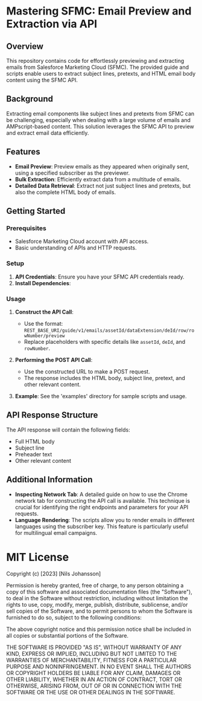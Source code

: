 # Mastering SFMC: Email Preview and Extraction via API

## Overview

This repository contains code for effortlessly previewing and extracting emails from Salesforce Marketing Cloud (SFMC). The provided guide and scripts enable users to extract subject lines, pretexts, and HTML email body content using the SFMC API.

## Background

Extracting email components like subject lines and pretexts from SFMC can be challenging, especially when dealing with a large volume of emails and AMPscript-based content. This solution leverages the SFMC API to preview and extract email data efficiently.

## Features

- **Email Preview**: Preview emails as they appeared when originally sent, using a specified subscriber as the previewer.
- **Bulk Extraction**: Efficiently extract data from a multitude of emails.
- **Detailed Data Retrieval**: Extract not just subject lines and pretexts, but also the complete HTML body of emails.

## Getting Started

### Prerequisites

- Salesforce Marketing Cloud account with API access.
- Basic understanding of APIs and HTTP requests.

### Setup

1. **API Credentials**: Ensure you have your SFMC API credentials ready.
2. **Install Dependencies**:

### Usage

1. **Construct the API Call**:
   - Use the format: `REST_BASE_URI/guide/v1/emails/assetId/dataExtension/deId/row/rowNumber/preview`
   - Replace placeholders with specific details like `assetId`, `deId`, and `rowNumber`.

2. **Performing the POST API Call**:
   - Use the constructed URL to make a POST request.
   - The response includes the HTML body, subject line, pretext, and other relevant content.

3. **Example**: See the 'examples' directory for sample scripts and usage.

## API Response Structure

The API response will contain the following fields:
- Full HTML body
- Subject line
- Preheader text
- Other relevant content

## Additional Information

- **Inspecting Network Tab**: A detailed guide on how to use the Chrome network tab for constructing the API call is available. This technique is crucial for identifying the right endpoints and parameters for your API requests.
- **Language Rendering**: The scripts allow you to render emails in different languages using the subscriber key. This feature is particularly useful for multilingual email campaigns.


# MIT License

Copyright (c) [2023] [Nils Johansson]

Permission is hereby granted, free of charge, to any person obtaining a copy
of this software and associated documentation files (the "Software"), to deal
in the Software without restriction, including without limitation the rights
to use, copy, modify, merge, publish, distribute, sublicense, and/or sell
copies of the Software, and to permit persons to whom the Software is
furnished to do so, subject to the following conditions:

The above copyright notice and this permission notice shall be included in all
copies or substantial portions of the Software.

THE SOFTWARE IS PROVIDED "AS IS", WITHOUT WARRANTY OF ANY KIND, EXPRESS OR
IMPLIED, INCLUDING BUT NOT LIMITED TO THE WARRANTIES OF MERCHANTABILITY,
FITNESS FOR A PARTICULAR PURPOSE AND NONINFRINGEMENT. IN NO EVENT SHALL THE
AUTHORS OR COPYRIGHT HOLDERS BE LIABLE FOR ANY CLAIM, DAMAGES OR OTHER
LIABILITY, WHETHER IN AN ACTION OF CONTRACT, TORT OR OTHERWISE, ARISING FROM,
OUT OF OR IN CONNECTION WITH THE SOFTWARE OR THE USE OR OTHER DEALINGS IN THE
SOFTWARE.

